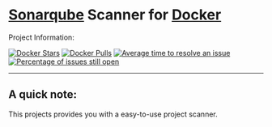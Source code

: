# [Sonarqube](https://www.sonarqube.org/) Scanner for [Docker](https://www.docker.com/)

Project Information:

<p align="center">

[![Docker Stars](https://img.shields.io/docker/stars/philippheuer/sonar-scanner.svg?style=flat-square)](https://hub.docker.com/r/philippheuer/sonar-scanner/)
[![Docker Pulls](https://img.shields.io/docker/pulls/philippheuer/sonar-scanner.svg?style=flat-square)](https://hub.docker.com/r/philippheuer/sonar-scanner/)
[![Average time to resolve an issue](http://isitmaintained.com/badge/resolution/philippheuer/docker-sonar-scanner.svg)](http://isitmaintained.com/project/philippheuer/docker-sonar-scanner "Average time to resolve an issue")
[![Percentage of issues still open](http://isitmaintained.com/badge/open/philippheuer/docker-sonar-scanner.svg)](http://isitmaintained.com/project/philippheuer/docker-sonar-scanner "Percentage of issues still open")

</p>

--------

## A quick note:

This projects provides you with a easy-to-use project scanner.
